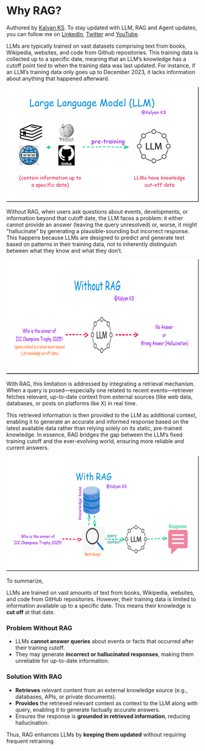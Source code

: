 # Why RAG?

Authored by [Kalyan KS](https://www.linkedin.com/in/kalyanksnlp/). To stay updated with LLM, RAG and Agent updates, you can follow me on [LinkedIn](https://www.linkedin.com/in/kalyanksnlp/), [Twitter](https://x.com/kalyan_kpl) and [YouTube](https://youtube.com/@kalyanksnlp?si=ZdoC0WPN9TmAOvKB). 

LLMs are typically trained on vast datasets comprising text from books, Wikipedia, websites, and code from Github repositories. This training data is collected up to a specific date, meaning that an LLM’s knowledge has a cutoff point tied to when the training data was last updated. For instance, if an LLM’s training data only goes up to December 2023, it lacks information about anything that happened afterward.

<p align="center">
    <img src="images/Why_RAG-1.gif" alt="LLM drawbacks" width="600" height="300">
</p>


Without RAG, when users ask questions about events, developments, or information beyond that cutoff date, the LLM faces a problem: it either cannot provide an answer (leaving the query unresolved) or, worse, it might "hallucinate" by generating a plausible-sounding but incorrect response. This happens because LLMs are designed to predict and generate text based on patterns in their training data, not to inherently distinguish between what they know and what they don’t.

<p align="center">
    <img src="images/Why_RAG-2.gif" alt="without RAG" width="600" height="300">
</p>

With RAG, this limitation is addressed by integrating a retrieval mechanism. When a query is posed—especially one related to recent events—retriever  fetches relevant, up-to-date context from external sources (like web data, databases, or posts on platforms like X) in real time. 

This retrieved information is then provided to the LLM as additional context, enabling it to generate an accurate and informed response based on the latest available data rather than relying solely on its static, pre-trained knowledge. In essence, RAG bridges the gap between the LLM’s fixed training cutoff and the ever-evolving world, ensuring more reliable and current answers.

<p align="center">
    <img src="images/Why_RAG-3.gif" alt="without RAG" width="600" height="300">
</p>

To summarize,

LLMs are  trained on vast amounts of text from books, Wikipedia, websites, and code from GitHub repositories. However, their training data is limited to information available up to a specific date. This means their knowledge is **cut off** at that date.

### **Problem Without RAG**

- LLMs **cannot answer queries** about events or facts that occurred after their training cutoff.
- They may generate **incorrect or hallucinated responses**, making them unreliable for up-to-date information.

### **Solution With RAG**

- **Retrieves** relevant content from an external knowledge source (e.g., databases, APIs, or private documents).
- **Provides**  the retrieved relevant content as context to the LLM along with query, enabling it to generate factually accurate answers.
- Ensures the response is **grounded in retrieved information**, reducing hallucination.

Thus, RAG enhances LLMs by **keeping them updated** without requiring frequent retraining.